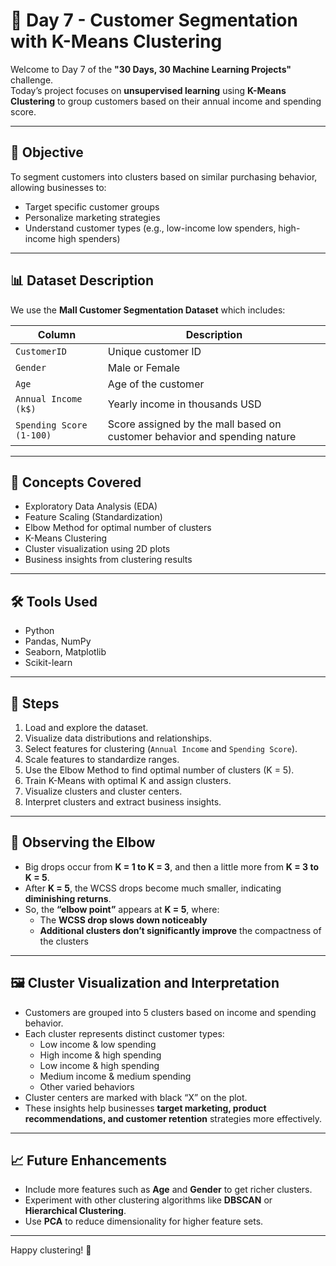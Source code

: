 # 🧪 Day 7 - Customer Segmentation with K-Means Clustering

Welcome to Day 7 of the **"30 Days, 30 Machine Learning Projects"** challenge.  
Today’s project focuses on **unsupervised learning** using **K-Means Clustering** to group customers based on their annual income and spending score.

---

## 📌 Objective

To segment customers into clusters based on similar purchasing behavior, allowing businesses to:
- Target specific customer groups
- Personalize marketing strategies
- Understand customer types (e.g., low-income low spenders, high-income high spenders)

---

## 📊 Dataset Description

We use the **Mall Customer Segmentation Dataset** which includes:

| Column        | Description                          |
|---------------|--------------------------------------|
| `CustomerID`  | Unique customer ID                   |
| `Gender`      | Male or Female                       |
| `Age`         | Age of the customer                  |
| `Annual Income (k$)` | Yearly income in thousands USD |
| `Spending Score (1-100)` | Score assigned by the mall based on customer behavior and spending nature |

---

## 🧠 Concepts Covered

- Exploratory Data Analysis (EDA)
- Feature Scaling (Standardization)
- Elbow Method for optimal number of clusters
- K-Means Clustering
- Cluster visualization using 2D plots
- Business insights from clustering results

---

## 🛠️ Tools Used

- Python
- Pandas, NumPy
- Seaborn, Matplotlib
- Scikit-learn

---

## 🚀 Steps

1. Load and explore the dataset.  
2. Visualize data distributions and relationships.  
3. Select features for clustering (`Annual Income` and `Spending Score`).  
4. Scale features to standardize ranges.  
5. Use the Elbow Method to find optimal number of clusters (K = 5).  
6. Train K-Means with optimal K and assign clusters.  
7. Visualize clusters and cluster centers.  
8. Interpret clusters and extract business insights.

---

## 🎯 Observing the Elbow

- Big drops occur from **K = 1 to K = 3**, and then a little more from **K = 3 to K = 5**.  
- After **K = 5**, the WCSS drops become much smaller, indicating **diminishing returns**.  
- So, the **“elbow point”** appears at **K = 5**, where:  
  - The **WCSS drop slows down noticeably**  
  - **Additional clusters don’t significantly improve** the compactness of the clusters

---

## 🖼️ Cluster Visualization and Interpretation

- Customers are grouped into 5 clusters based on income and spending behavior.  
- Each cluster represents distinct customer types:  
  - Low income & low spending  
  - High income & high spending  
  - Low income & high spending  
  - Medium income & medium spending  
  - Other varied behaviors  
- Cluster centers are marked with black “X” on the plot.  
- These insights help businesses **target marketing, product recommendations, and customer retention** strategies more effectively.

---

## 📈 Future Enhancements

- Include more features such as **Age** and **Gender** to get richer clusters.  
- Experiment with other clustering algorithms like **DBSCAN** or **Hierarchical Clustering**.  
- Use **PCA** to reduce dimensionality for higher feature sets.

---

Happy clustering! 🚀

